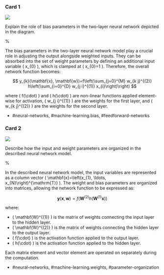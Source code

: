   
### Card 1

![](https://cdn.mathpix.com/cropped/2024_05_26_a31248c38a71950d5cfdg-1.jpg?height=532&width=709&top_left_y=274&top_left_x=935)

Explain the role of bias parameters in the two-layer neural network depicted in the diagram.

%

The bias parameters in the two-layer neural network model play a crucial role in adjusting the output alongside weighted inputs. They can be absorbed into the set of weight parameters by defining an additional input variable \( x_{0} \), which is clamped at \( x_{0}=1 \). Therefore, the overall network function becomes:

$$
y_{k}(\mathbf{x}, \mathbf{w})=f\left(\sum_{j=0}^{M} w_{k j}^{(2)} h\left(\sum_{i=0}^{D} w_{j i}^{(1)} x_{i}\right)\right)
$$

where \( f(\cdot) \) and \( h(\cdot) \) are non-linear functions applied element-wise for activation, \( w_{j i}^{(1)} \) are the weights for the first layer, and \( w_{k j}^{(2)} \) are the weights for the second layer.

- #neural-networks, #machine-learning.bias, #feedforward-networks

### Card 2

![](https://cdn.mathpix.com/cropped/2024_05_26_a31248c38a71950d5cfdg-1.jpg?height=532&width=709&top_left_y=274&top_left_x=935)

Describe how the input and weight parameters are organized in the described neural network model.

%

In the described neural network model, the input variables are represented as a column vector \( \mathbf{x}=\left(x_{1}, \ldots, x_{N}\right)^{\mathrm{T}} \). The weight and bias parameters are organized into matrices, allowing the network function to be expressed as:

$$
\mathbf{y}(\mathbf{x}, \mathbf{w})=f\left(\mathbf{W}^{(2)} h\left(\mathbf{W}^{(1)} \mathbf{x}\right)\right)
$$

where:

- \( \mathbf{W}^{(1)} \) is the matrix of weights connecting the input layer to the hidden layer.
- \( \mathbf{W}^{(2)} \) is the matrix of weights connecting the hidden layer to the output layer.
- \( f(\cdot) \) is the activation function applied to the output layer.
- \( h(\cdot) \) is the activation function applied to the hidden layer.

Each matrix element and vector element are operated on separately during the computation.

- #neural-networks, #machine-learning.weights, #parameter-organization